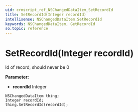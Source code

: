 ```yaml
---
uid: crmscript_ref_NSChangedDataItem_SetRecordId
title: SetRecordId(Integer recordId)
intellisense: NSChangedDataItem.SetRecordId
keywords: NSChangedDataItem, GetRecordId
so.topic: reference
---
```


# SetRecordId(Integer recordId)

Id of record, should never be 0

**Parameter:** 
* **recordId** Integer

```crmscript
NSChangedDataItem thing;
Integer recordId;
thing.SetRecordId(recordId);
```

